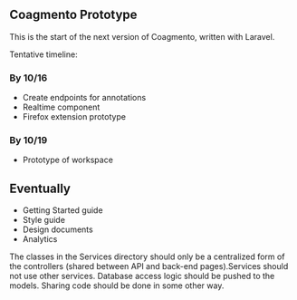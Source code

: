 ## Coagmento Prototype
This is the start of the next version of Coagmento, written with Laravel.

Tentative timeline:

### By 10/16 ###
- Create endpoints for annotations
- Realtime component
- Firefox extension prototype

### By 10/19 ###
- Prototype of workspace

## Eventually ##
- Getting Started guide
- Style guide
- Design documents
- Analytics

The classes in the Services directory should only be a centralized form of the controllers (shared between API and back-end pages).Services should not use other services. Database access logic should be pushed to the models. Sharing code should be done in some other way.